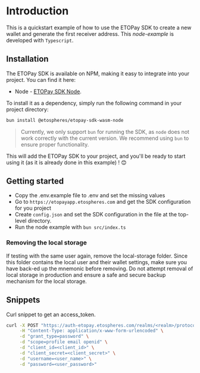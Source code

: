 
# Introduction

This is a quickstart example of how to use the ETOPay SDK to create a new wallet and generate the first receiver address. This _node-example_ is developed with `Typescript`.

## Installation

The ETOPay SDK is available on NPM, making it easy to integrate into your project. You can find it here:  

* Node - [ETOPay SDK Node](https://www.npmjs.com/package/@etospheres/etopay-sdk-wasm-node).

To install it as a dependency, simply run the following command in your project directory:

```bash
bun install @etospheres/etopay-sdk-wasm-node
```

> Currently, we only support `bun` for running the SDK, as `node` does not work correctly with the current version. We recommend using `bun` to ensure proper functionality.

This will add the ETOPay SDK to your project, and you'll be ready to start using it (as it is already done in this example) ! 😊

## Getting started

* Copy the .env.example file to .env and set the missing values
* Go to `https://etopayapp.etospheres.com` and get the SDK configuration for you project
* Create `config.json` and set the SDK configuration in the file at the top-level directory.
* Run the node example with `bun src/index.ts`

### Removing the local storage

If testing with the same user again, remove the local-storage folder. Since this folder contains the local user and their wallet settings, make sure you have back-ed up the mnemonic before removing. Do not attempt removal of local storage in production and ensure a safe and secure backup mechanism for the local storage.

## Snippets

Curl snippet to get an access_token.

```bash
curl -X POST "https://auth-etopay.etospheres.com/realms/<realm>/protocol/openid-connect/token" \
     -H "Content-Type: application/x-www-form-urlencoded" \
     -d "grant_type=password" \
     -d "scope=profile email openid" \
     -d "client_id=<client_id>" \
     -d "client_secret=<client_secret>" \
     -d "username=<user_name>" \
     -d "password=<user_password>"
```
